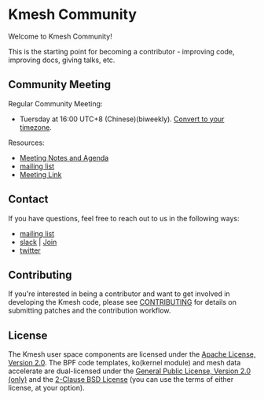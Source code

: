 # Kmesh Community

Welcome to Kmesh Community!

This is the starting point for becoming a contributor - improving code, improving docs, giving talks, etc.

## Community Meeting

Regular Community Meeting:

- Tuersday at 16:00 UTC+8 (Chinese)(biweekly). [Convert to your timezone](https://www.thetimezoneconverter.com/?t=14%3A30&tz=GMT%2B8&).

Resources:

- [Meeting Notes and Agenda](https://docs.google.com/document/d/1fFqolwWMVMk92yXPHvWGrMgsrb8Xru_v4Cve5ummjbk/edit)
- [mailing list](https://groups.google.com/forum/#!forum/kmesh)
- [Meeting Link](https://app.huawei.com/wmeeting/join/95700296/C0UTK1gy1cOpi8mPV3qU5aKyc7T394ipj)

## Contact

If you have questions, feel free to reach out to us in the following ways:

- [mailing list](https://groups.google.com/forum/#!forum/kmesh)
- [slack](https://cloud-native.slack.com/archives/C06BU2GB8NL) | [Join](https://slack.cncf.io/)
- [twitter](https://twitter.com/kmesh_net)

## Contributing

If you're interested in being a contributor and want to get involved in
developing the Kmesh code, please see [CONTRIBUTING](CONTRIBUTING.md) for
details on submitting patches and the contribution workflow.

## License

The Kmesh user space components are licensed under the
[Apache License, Version 2.0](./LICENSE).
The BPF code templates, ko(kernel module) and mesh data accelerate are dual-licensed under the
[General Public License, Version 2.0 (only)](https://github.com/kmesh-net/kmesh/blob/main/bpf/LICENSE.GPL-2.0)
and the [2-Clause BSD License](https://github.com/kmesh-net/kmesh/blob/main/bpf/LICENSE.BSD-2-Clause)
(you can use the terms of either license, at your option).
